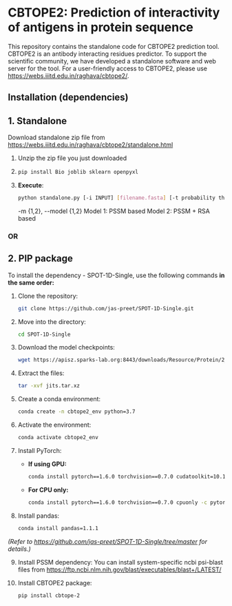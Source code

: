 # CBTOPE2: Prediction of interactivity of antigens in protein sequence

This repository contains the standalone code for CBTOPE2 prediction tool. CBTOPE2 is an antibody interacting residues predictor. To support the scientific community, we have developed a standalone software and web server for the tool. For a user-friendly access to CBTOPE2, please use https://webs.iiitd.edu.in/raghava/cbtope2/.

## Installation (dependencies)

## 1. Standalone

Download standalone zip file from https://webs.iiitd.edu.in/raghava/cbtope2/standalone.html

1. Unzip the zip file you just downloaded
   
2. ```bash
   pip install Bio joblib sklearn openpyxl
   ```
   
3. **Execute**:
   ```bash
   python standalone.py [-i INPUT] [filename.fasta] [-t probability threshold = 0.5] [-m {1,2}]
   ```
   -m {1,2}, --model {1,2}
   Model 1: PSSM based
   Model 2: PSSM + RSA based
   
### OR

## 2. PIP package

To install the dependency - SPOT-1D-Single, use the following commands **in the same order:**

1. Clone the repository:
    ```bash
    git clone https://github.com/jas-preet/SPOT-1D-Single.git
    ```

2. Move into the directory:
    ```bash
    cd SPOT-1D-Single
    ```

3. Download the model checkpoints:
    ```bash
    wget https://apisz.sparks-lab.org:8443/downloads/Resource/Protein/2_Protein_local_structure_prediction/jits.tar.xz
    ```

4. Extract the files:
    ```bash
    tar -xvf jits.tar.xz
    ```

5. Create a conda environment:
    ```bash
    conda create -n cbtope2_env python=3.7
    ```

6. Activate the environment:
    ```bash
    conda activate cbtope2_env
    ```

7. Install PyTorch:

    - **If using GPU:**
      ```bash
      conda install pytorch==1.6.0 torchvision==0.7.0 cudatoolkit=10.1 -c pytorch
      ```

    - **For CPU only:**
      ```bash
      conda install pytorch==1.6.0 torchvision==0.7.0 cpuonly -c pytorch
      ```

8. Install pandas:
    ```bash
    conda install pandas=1.1.1
    ```

*(Refer to https://github.com/jas-preet/SPOT-1D-Single/tree/master for details.)*

9. Install PSSM dependency:
    You can install system-specific ncbi psi-blast files from https://ftp.ncbi.nlm.nih.gov/blast/executables/blast+/LATEST/

10. Install CBTOPE2 package:
    ```bash
    pip install cbtope-2
    ```

